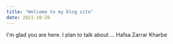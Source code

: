 ```yaml
---
title: "Welcome to my blog site"
date: 2021-10-28
---
```


I'm glad you are here. I plan to talk about ...
Hafsa Zarrar Kharbe
